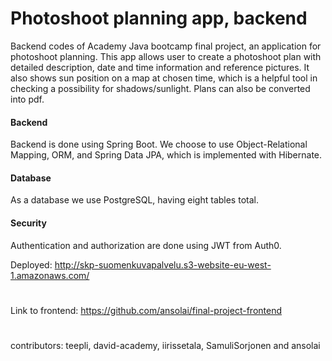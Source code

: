# Photoshoot planning app, backend
Backend codes of Academy Java bootcamp final project, an application for photoshoot planning. This app allows user to create a photoshoot plan with detailed description, date and time information and reference pictures. It also shows sun position on a map at chosen time, which is a helpful tool in checking a possibility for shadows/sunlight. Plans can also be converted into pdf.

#### Backend 
Backend is done using Spring Boot. We choose to use Object-Relational Mapping, ORM, and Spring Data JPA, which is implemented with Hibernate. 
#### Database
As a database we use PostgreSQL, having eight tables total. 
#### Security
Authentication and authorization are done using JWT from Auth0.   

Deployed: http://skp-suomenkuvapalvelu.s3-website-eu-west-1.amazonaws.com/
#
Link to frontend: https://github.com/ansolai/final-project-frontend
#
#
contributors: teepli, david-academy, iirissetala, SamuliSorjonen and ansolai
